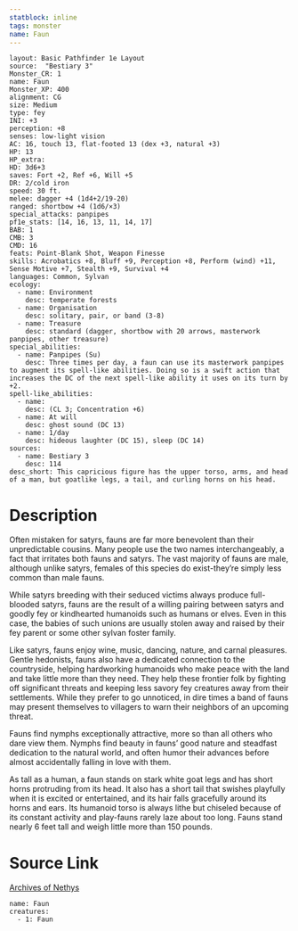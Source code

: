 ```yaml
---
statblock: inline
tags: monster
name: Faun
---
```

```statblock
layout: Basic Pathfinder 1e Layout
source:  "Bestiary 3"
Monster_CR: 1
name: Faun
Monster_XP: 400
alignment: CG
size: Medium
type: fey
INI: +3
perception: +8
senses: low-light vision
AC: 16, touch 13, flat-footed 13 (dex +3, natural +3)
HP: 13
HP_extra: 
HD: 3d6+3
saves: Fort +2, Ref +6, Will +5
DR: 2/cold iron
speed: 30 ft.
melee: dagger +4 (1d4+2/19-20)
ranged: shortbow +4 (1d6/×3)
special_attacks: panpipes
pf1e_stats: [14, 16, 13, 11, 14, 17]
BAB: 1
CMB: 3
CMD: 16
feats: Point-Blank Shot, Weapon Finesse
skills: Acrobatics +8, Bluff +9, Perception +8, Perform (wind) +11, Sense Motive +7, Stealth +9, Survival +4
languages: Common, Sylvan
ecology:
  - name: Environment
    desc: temperate forests
  - name: Organisation
    desc: solitary, pair, or band (3-8)
  - name: Treasure
    desc: standard (dagger, shortbow with 20 arrows, masterwork panpipes, other treasure)
special_abilities:
  - name: Panpipes (Su)
    desc: Three times per day, a faun can use its masterwork panpipes to augment its spell-like abilities. Doing so is a swift action that increases the DC of the next spell-like ability it uses on its turn by +2.
spell-like_abilities:
  - name:
    desc: (CL 3; Concentration +6)
  - name: At will
    desc: ghost sound (DC 13)
  - name: 1/day
    desc: hideous laughter (DC 15), sleep (DC 14)
sources:
  - name: Bestiary 3
    desc: 114
desc_short: This capricious figure has the upper torso, arms, and head of a man, but goatlike legs, a tail, and curling horns on his head.
```
# Description
Often mistaken for satyrs, fauns are far more benevolent than their unpredictable cousins. Many people use the two names interchangeably, a fact that irritates both fauns and satyrs. The vast majority of fauns are male, although unlike satyrs, females of this species do exist-they’re simply less common than male fauns.

While satyrs breeding with their seduced victims always produce full-blooded satyrs, fauns are the result of a willing pairing between satyrs and goodly fey or kindhearted humanoids such as humans or elves. Even in this case, the babies of such unions are usually stolen away and raised by their fey parent or some other sylvan foster family.

Like satyrs, fauns enjoy wine, music, dancing, nature, and carnal pleasures. Gentle hedonists, fauns also have a dedicated connection to the countryside, helping hardworking humanoids who make peace with the land and take little more than they need. They help these frontier folk by fighting off significant threats and keeping less savory fey creatures away from their settlements. While they prefer to go unnoticed, in dire times a band of fauns may present themselves to villagers to warn their neighbors of an upcoming threat.

Fauns find nymphs exceptionally attractive, more so than all others who dare view them. Nymphs find beauty in fauns’ good nature and steadfast dedication to the natural world, and often humor their advances before almost accidentally falling in love with them.

As tall as a human, a faun stands on stark white goat legs and has short horns protruding from its head. It also has a short tail that swishes playfully when it is excited or entertained, and its hair falls gracefully around its horns and ears. Its humanoid torso is always lithe but chiseled because of its constant activity and play-fauns rarely laze about too long. Fauns stand nearly 6 feet tall and weigh little more than 150 pounds.
# Source Link
[Archives of Nethys](https://aonprd.com/MonsterDisplay.aspx?ItemName=Faun)
```encounter-table
name: Faun
creatures:
  - 1: Faun
```
